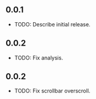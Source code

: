 ## 0.0.1

* TODO: Describe initial release.

## 0.0.2

* TODO: Fix analysis.

## 0.0.2

* TODO: Fix scrollbar overscroll.